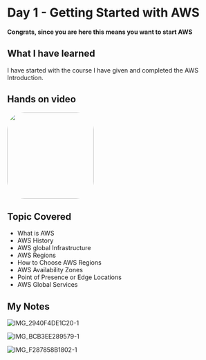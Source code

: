 
# Day 1 - Getting Started with AWS

**Congrats, since you are here this means you want to start AWS**

## What I have learned
I have started with the course I have given and completed the AWS Introduction.

## Hands on video
<a href="https://youtu.be/MO6Ly1BQKGU">
<img src="https://i3.ytimg.com/vi/MO6Ly1BQKGU/hqdefault.jpg" align="center" width="200" style="border-radius:40px" />
</a>

## Topic Covered
  - What is AWS
  - AWS History
  - AWS global Infrastructure
  - AWS Regions
  - How to Choose AWS Regions
  - AWS Availability Zones
  - Point of Presence or Edge Locations
  - AWS Global Services

## My Notes


![IMG_2940F4DE1C20-1](./images/c96d2e354c3c176f3b04a9442681ccf720e8d65f.jpeg)

![IMG_BCB3EE289579-1](./images/aa85e7d4de97755a2ad8ca4f61ee9e41d53ff0c0.jpeg)

![IMG_F287858B1802-1](./images/f7a5534f921f4d88787adac508835a82aa67ac1f.jpeg)
